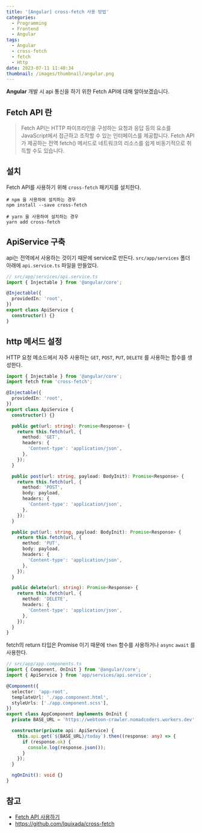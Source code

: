 ```yaml
---
title: '[Angular] cross-fetch 사용 방법'
categories:
  - Programming
  - Frontend
  - Angular
tags:
  - Angular
  - cross-fetch
  - fetch
  - Http
date: 2023-07-11 11:48:34
thumbnail: /images/thumbnail/angular.png
---
```


**Angular** 개발 시 api 통신을 하기 위한 Fetch API에 대해 알아보겠습니다.

## Fetch API 란

> Fetch API는 HTTP 파이프라인을 구성하는 요청과 응답 등의 요소를 JavaScript에서 접근하고 조작할 수 있는 인터페이스를 제공합니다. Fetch API가 제공하는 전역 fetch() 메서드로 네트워크의 리소스를 쉽게 비동기적으로 취득할 수도 있습니다.

## 설치

Fetch API를 사용하기 위해 `cross-fetch` 패키지를 설치한다.

```properties
# npm 을 사용하여 설치하는 경우
npm install --save cross-fetch

# yarn 을 사용하여 설치하는 경우
yarn add cross-fetch
```

## ApiService 구축

api는 전역에서 사용하는 것이기 때문에 service로 만든다.
`src/app/services` 폴더 아래에 `api.service.ts` 파일을 만들었다.

```ts
// src/app/services/api.service.ts
import { Injectable } from '@angular/core';

@Injectable({
  providedIn: 'root',
})
export class ApiService {
  constructor() {}
}
```

## http 메서드 설정

HTTP 요청 메소드에서 자주 사용하는 `GET`, `POST`, `PUT`, `DELETE` 를 사용하는 함수를 생성한다.

```ts
import { Injectable } from '@angular/core';
import fetch from 'cross-fetch';

@Injectable({
  providedIn: 'root',
})
export class ApiService {
  constructor() {}

  public get(url: string): Promise<Response> {
    return this.fetch(url, {
      method: 'GET',
      headers: {
        'Content-type': 'application/json',
      },
    });
  }

  public post(url: string, payload: BodyInit): Promise<Response> {
    return this.fetch(url, {
      method: 'POST',
      body: payload,
      headers: {
        'Content-type': 'application/json',
      },
    });
  }

  public put(url: string, payload: BodyInit): Promise<Response> {
    return this.fetch(url, {
      method: 'PUT',
      body: payload,
      headers: {
        'Content-type': 'application/json',
      },
    });
  }

  public delete(url: string): Promise<Response> {
    return this.fetch(url, {
      method: 'DELETE',
      headers: {
        'Content-type': 'application/json',
      },
    });
  }
}
```

fetch의 return 타입은 Promise 이기 때문에 `then` 함수를 사용하거나 `async` `await` 를 사용한다.

```ts
// src/app/app.components.ts
import { Component, OnInit } from '@angular/core';
import { ApiService } from 'app/services/api.service';

@Component({
  selector: 'app-root',
  templateUrl: './app.component.html',
  styleUrls: ['./app.component.scss'],
})
export class AppComponent implements OnInit {
  private BASE_URL = 'https://webtoon-crawler.nomadcoders.workers.dev';

  constructor(private api: ApiService) {
    this.api.get(`${BASE_URL}/today`).then((response: any) => {
      if (response.ok) {
        console.log(response.json());
      }
    });
  }

  ngOnInit(): void {}
}
```

## 참고

- [Fetch API 사용하기](https://developer.mozilla.org/ko/docs/Web/API/Fetch_API/Using_Fetch)
- https://github.com/lquixada/cross-fetch
